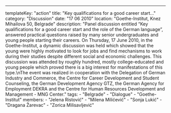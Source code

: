---
  templateKey: "action"
  title: "Key qualifications for a good career start..."
  category: "Discussion"
  date: "17 06 2010"
  location: "Goethe-Institut, Knez Mihailova 50, Belgrade"
  description: "Panel discussion entitled “Key qualifications for a good career start and the role of the German language”, answered practical questions raised by many senior undergraduates and young people starting their careers. On Thursday, 17 June 2010, in the Goethe-Institut, a dynamic discussion was held which showed that the young were highly motivated to look for jobs and find mechanisms to work during their studies despite different social and economic challenges. This discussion was attended by roughly hundred, mostly college-educated and young people which proved there is a big interest for manifestations of this type.\nThe event was realized in cooperation with the Delegation of German Industry and Commerce, the Centre for Career Development and Student Counseling, the German Development Agency GTZ, the German Agency for Employment DEKRA and the Centre for Human Resources Development and Management - MNG Center."
  tags: 
    - "Belgrade"
    - "Dialogue"
    - "Goethe-Institut"
  members: 
    - "Jelena Ristović"
    - "Milena Milićević"
    - "Sonja Lukić"
    - "Dragana Žarevac"
    - "Zorica Milisavljević"
